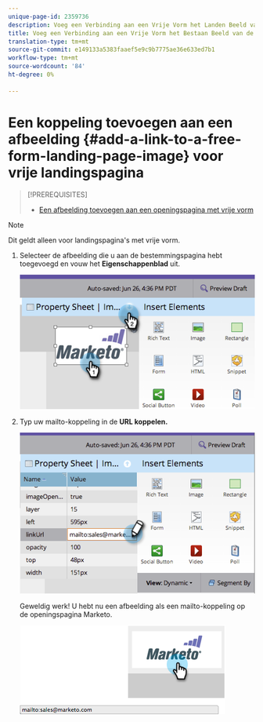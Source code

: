 ```yaml
---
unique-page-id: 2359736
description: Voeg een Verbinding aan een Vrije Vorm het Landen Beeld van de Pagina toe - Marketo Docs - de Documentatie van het Product
title: Voeg een Verbinding aan een Vrije Vorm het Bestaan Beeld van de Pagina toe
translation-type: tm+mt
source-git-commit: e149133a5383faaef5e9c9b7775ae36e633ed7b1
workflow-type: tm+mt
source-wordcount: '84'
ht-degree: 0%

---
```



# Een koppeling toevoegen aan een afbeelding {#add-a-link-to-a-free-form-landing-page-image} voor vrije landingspagina

>[!PREREQUISITES]
>
>* [Een afbeelding toevoegen aan een openingspagina met vrije vorm](add-an-image-to-a-free-form-landing-page.md)

>



>[!NOTE]
>
>Dit geldt alleen voor landingspagina&#39;s met vrije vorm.

1. Selecteer de afbeelding die u aan de bestemmingspagina hebt toegevoegd en vouw het **Eigenschappenblad** uit.

   ![](assets/image2014-9-18-15-3a29-3a0.png)

1. Typ uw mailto-koppeling in de **URL koppelen.**

   ![](assets/image2014-9-18-15-3a29-3a21.png)

   Geweldig werk! U hebt nu een afbeelding als een mailto-koppeling op de openingspagina Marketo.

   ![](assets/image2014-9-18-15-3a29-3a38.png)

